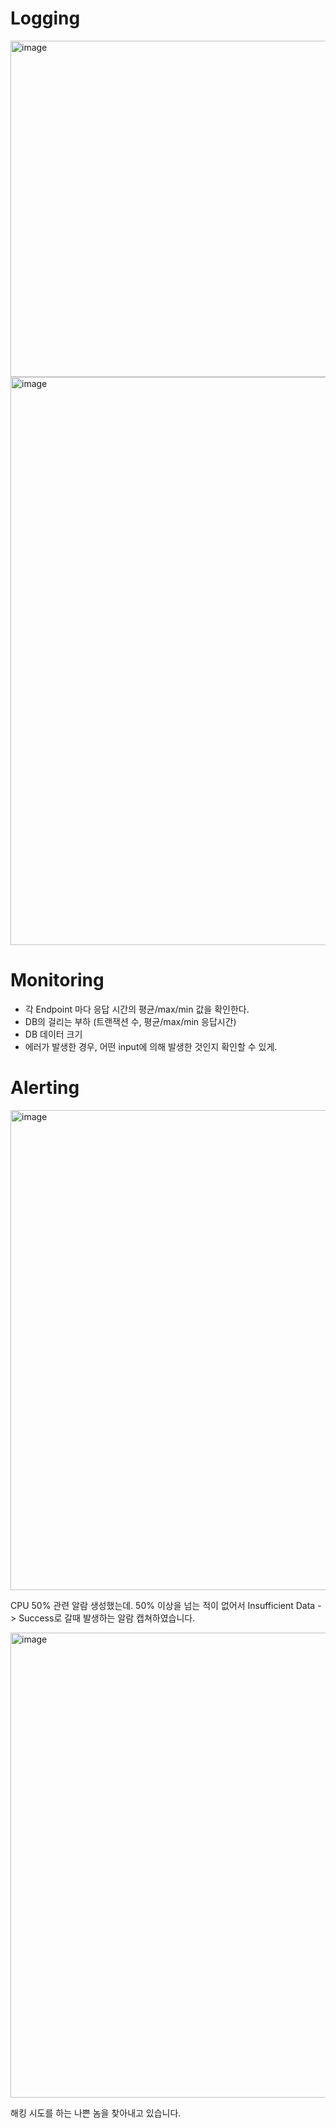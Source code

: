 # Logging

<img width="538" alt="image" src="https://user-images.githubusercontent.com/64528476/217869930-57585c13-3228-42d9-87f7-1b7687434945.png">

<img width="909" alt="image" src="https://user-images.githubusercontent.com/64528476/218301872-6df67a1c-897d-4ac6-a641-6156bf39e969.png">

# Monitoring

- 각 Endpoint 마다 응답 시간의 평균/max/min 값을 확인한다.
- DB의 걸리는 부하 (트랜잭션 수, 평균/max/min 응답시간)
- DB 데이터 크기
- 에러가 발생한 경우, 어떤 input에 의해 발생한 것인지 확인할 수 있게.

# Alerting

<img width="768" alt="image" src="https://user-images.githubusercontent.com/64528476/218303274-099e525b-74d3-49ed-838b-481fd7251445.png">

CPU 50% 관련 알람 생성했는데. 50% 이상을 넘는 적이 없어서 Insufficient Data -> Success로 갈때 발생하는 알람 캡쳐하였습니다.

<img width="744" alt="image" src="https://user-images.githubusercontent.com/64528476/218303303-b4cd420e-f820-4275-85c1-8a85b7b05bac.png">

해킹 시도를 하는 나쁜 놈을 찾아내고 있습니다.